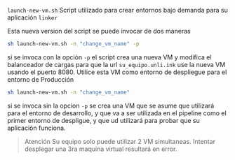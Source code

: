 `launch-new-vm.sh`
Script utilizado para crear entornos bajo demanda para su aplicación `linker` 

Esta nueva version del script se puede invocar de dos maneras

```sh
sh launch-new-vm.sh -n "change_vm_name" -p
```

si se invoca con la opción `-p` el script crea una nueva VM y modifica el balanceador de cargas para que la url `su_equipo.unli.ink` use la nueva VM usando el puerto 8080. Utilice esta VM como entorno de despliegue para el entorno de Producción

```sh
sh launch-new-vm.sh -n "change_vm_name"
```

si se invoca sin la opcion `-p` se crea una VM que se asume que utilizará para el entorno de desarrollo, y que va a ser utilizada en el pipeline como el primer entorno de despligue, y que ud utilizará para probar que su aplicación funciona.


>  Atención
>  Su equipo solo puede utilizar 2 VM simultaneas. Intentar desplegar una 3ra maquina virtual resultará en error.
